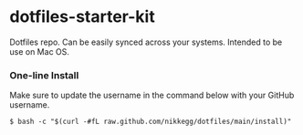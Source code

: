 # dotfiles-starter-kit
Dotfiles repo. Can be easily synced across your systems. Intended to be use on Mac OS.

### One-line Install

Make sure to update the username in the command below with your GitHub username.

```
$ bash -c "$(curl -#fL raw.github.com/nikkegg/dotfiles/main/install)"
```
